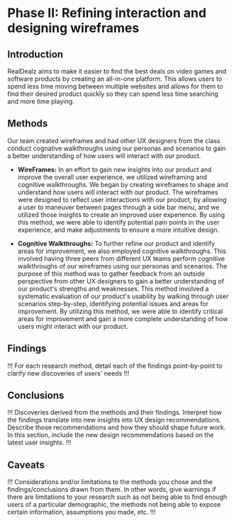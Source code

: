 # Phase II: Refining interaction and designing wireframes

## Introduction

RealDealz aims to make it easier to find the best deals on video games and software products by creating an all-in-one platform. This allows users to spend less time moving between multiple websites and allows for them to find their desired product quickly so they can spend less time searching and more time playing.

## Methods
Our team created wireframes and had other UX designers from the class conduct cognative walkthroughs using our personas and scenarios to gain a better understanding of how users will interact with our product.

- **WireFrames:** In an effort to gain new insights into our product and improve the overall user experience, we utilized wireframing and cognitive walkthroughs. We began by creating wireframes to shape and understand how users will interact with our product. The wireframes were designed to reflect user interactions with our product, by allowing a user to maneuver between pages through a side bar menu, and we utilized those insights to create an improved user experience. By using this method, we were able to identify potential pain points in the user experience, and make adjustments to ensure a more intuitive design.

- **Cognitive Walkthroughs:** To further refine our product and identify areas for improvement, we also employed cognitive walkthroughs. This involved having three peers from different UX teams perform cognitive walkthroughs of our wireframes using our personas and scenarios. The purpose of this method was to gather feedback from an outside perspective from other UX designers to gain a better understanding of our product's strengths and weaknesses. This method involved a systematic evaluation of our product's usability by walking through user scenarios step-by-step, identifying potential issues and areas for improvement. By utilizing this method, we were able to identify critical areas for improvement and gain a more complete understanding of how users might interact with our product.

## Findings

!!! For each research method, detail each of the findings point-by-point to clarify new discoveries of users' needs !!!

## Conclusions

!!! Discoveries derived from the methods and their findings. Interpret how the findings translate into new insights into UX design recommendations. Describe those recommendations and how they should shape future work. In this section, include the new design recommendations based on the latest user insights. !!!

## Caveats

!!! Considerations and/or limitations to the methods you chose and the findings/conclusions drawn from them. In other words, give warnings if there are limitations to your research such as not being able to find enough users of a particular demographic, the methods not being able to expose certain information, assumptions you made, etc. !!!
